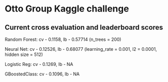 # Otto Group Kaggle challenge

## Current cross evaluation and leaderboard scores

Random Forest: cv - 0.1158, lb - 0.57714 (n_trees = 200)

Neural Net: cv - 0.12526, lb - 0.68077 (learning_rate = 0.001, l2 = 0.0001, hidden size = 512)

Logistic Reg: cv - 0.1269, lb - NA

GBoostedClass: cv - 0.1096, lb - NA